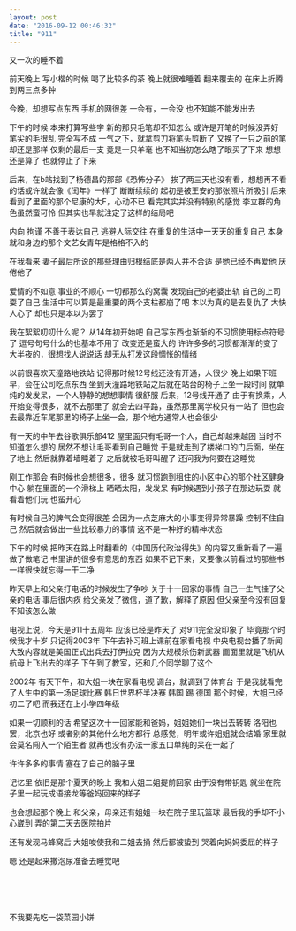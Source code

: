 ```yaml
---
layout: post
date: "2016-09-12 00:46:32"
title: "911"
---
```


又一次的睡不着

前天晚上
写小楷的时候
喝了比较多的茶
晚上就很难睡着
翻来覆去的
在床上折腾到两三点多钟

今晚，却想写点东西
手机的网很差
一会有，一会没
也不知能不能发出去

下午的时候
本来打算写些字
新的那只毛笔却不知怎么
或许是开笔的时候没弄好
笔尖的毛很乱
完全写不成
一气之下，就拿剪刀将笔头剪断了
又换了一只之前的笔
却还是那样
仅剩的最后一支
竟是一只羊毫
也不知当初怎么瞎了眼买了下来
想想还是算了
也就停止了下来

后来，在b站找到了杨德昌的那部《恐怖分子》
挨了两三天也没有看，想想再不看的话或许就会像《闰年》一样了
断断续续的
起初是被王安的那张照片所吸引
后来看到了里面的那个尼康的大F，心动不已
看完其实并没有特别的感觉
李立群的角色虽然蛮可怜
但其实也早就注定了这样的结局吧

内向
拘谨
不善于表达自己
逃避人际交往
在重复的生活中一天天的重复自己
本身就和身边的那个文艺女青年是格格不入的

在我看来
妻子最后所说的那些理由归根结底是两人并不合适
是她已经不再爱他
厌倦他了

爱情的不如意
事业的不顺心
一切都那么的窝囊
发现自己的老婆出轨
自己的上司耍了自己
生活中可以算是最重要的两个支柱都崩了吧
本以为真的是去复仇了
大快人心了
却也只是本以为罢了

我在絮絮叨叨什么呢？
从14年初开始吧
自己写东西也渐渐的不习惯使用标点符号了
逗号句号什么的也基本不用了
改变还是蛮大的
许许多多的习惯都渐渐的变了
大半夜的，很想找人说说话
却无从打发这段惆怅的情绪

以前很喜欢天潼路地铁站
记得那时候12号线还没有开通，人很少
晚上如果下班早，会在公司吃点东西
坐到天潼路地铁站之后就在站台的椅子上坐一段时间
就单纯的发发呆，一个人静静的想想事情
很舒服
后来，12号线开通了
由于有换乘，人开始变得很多，就不去那里了
就会去四平路，虽然那里离学校只有一站了
但也会去最靠近车尾那里的椅子上坐一会，那个地方通常人也会很少

有一天的中午去谷歌俱乐部412
屋里面只有毛哥一个人，自己却越来越困
当时不知道怎么想的
居然不想让毛哥看到自己睡觉
于是就走到了楼梯口的门后面，坐在了地上
然后就靠着墙睡着了
之后就被毛哥叫醒了
还问我为何要在这睡觉

刚工作那会
有时候也会想很多，很多
就习惯跑到租住的小区中心的那个社区健身中心
躺在里面的一个滑梯上
晒晒太阳，发发呆
有时候遇到小孩子在那边玩耍
就看着他们玩
也蛮开心

有时候自己的脾气会变得很差
会因为一点芝麻大的小事变得异常暴躁
控制不住自己
然后就会做出一些比较暴力的事情
这不是一种好的精神状态
<br>

下午的时候
把昨天在路上时翻看的《中国历代政治得失》的内容又重新看了一遍
做了做笔记
书里讲的很多有意思的东西
如果不记下来，又要像以前看过的那些书一样很快就忘得一干二净
<br>

昨天早上和父亲打电话的时候发生了争吵
关于十一回家的事情
自己一生气挂了父亲的电话
事后很内疚
给父亲发了微信，道了歉，解释了原因
但父亲至今没有回复
不知该怎么做
<br>

电视上说，今天是911十五周年
应该已经是昨天了
对911完全没印象了
毕竟那个时候我才十岁
只记得2003年
下午去补习班上课前在家看电视
中央电视台播了新闻
大致内容就是美国正式出兵去打伊拉克
因为大规模杀伤新武器
画面里就是飞机从航母上飞出去的样子
下午到了教室，还和几个同学聊了这个
<br>

2002年
有天下午，和大姐一块在家看电视
调台，就调到了体育台
于是我就看完了人生中的第一场足球比赛
韩日世界杯半决赛
韩国 踢 德国
那个时候，大姐已经初二了吧
而我还在上小学四年级
<br>

如果一切顺利的话
希望这次十一回家能和爸妈，姐姐她们一块出去转转
洛阳也罢，北京也好
或者别的其他什么地方都行
总感觉，明年或许姐姐就会结婚
家里就会莫名闯入一个陌生者
就再也没有办法一家五口单纯的呆在一起了
<br>

许许多多的事情 
塞在了自己的脑子里
<br>

记忆里
依旧是那个夏天的晚上
我和大姐二姐提前回家
由于没有带钥匙
就坐在院子里一起玩成语接龙等爸妈回来的样子
<br>

也会想起那个晚上
和父亲，母亲还有姐姐一块在院子里玩篮球
最后我的手却不小心崴到
弄的第二天去医院拍片
<br>

还有发现马蜂窝后
大姐唆使我和二姐去捅
然后都被蛰到
哭着向妈妈委屈的样子
<br>

嗯 还是起来撒泡尿准备去睡觉吧

<br>
<br>
<br>
<br>
不我要先吃一袋菜园小饼